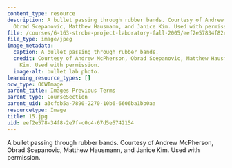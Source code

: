 ```yaml
---
content_type: resource
description: A bullet passing through rubber bands. Courtesy of Andrew McPherson,
  Obrad Scepanovic, Matthew Hausmann, and Janice Kim. Used with permission.
file: /courses/6-163-strobe-project-laboratory-fall-2005/eef2e57834f82e7fc0c467d5e5742154_15.jpg
file_type: image/jpeg
image_metadata:
  caption: A bullet passing through rubber bands.
  credit: Courtesy of Andrew McPherson, Obrad Scepanovic, Matthew Hausmann, and Janice
    Kim. Used with permission.
  image-alt: bullet lab photo.
learning_resource_types: []
ocw_type: OCWImage
parent_title: Images Previous Terms
parent_type: CourseSection
parent_uid: a3cfdb5a-7890-2270-10b6-6606ba1bb0aa
resourcetype: Image
title: 15.jpg
uid: eef2e578-34f8-2e7f-c0c4-67d5e5742154
---
```

A bullet passing through rubber bands. Courtesy of Andrew McPherson, Obrad Scepanovic, Matthew Hausmann, and Janice Kim. Used with permission.